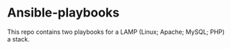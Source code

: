 # Ansible-playbooks

This repo contains two playbooks for a LAMP (Linux; Apache; MySQL; PHP) a stack.
